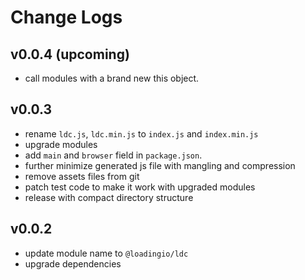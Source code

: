 # Change Logs

## v0.0.4 (upcoming)

 - call modules with a brand new this object.


## v0.0.3

 - rename `ldc.js`, `ldc.min.js` to `index.js` and `index.min.js`
 - upgrade modules
 - add `main` and `browser` field in `package.json`.
 - further minimize generated js file with mangling and compression
 - remove assets files from git
 - patch test code to make it work with upgraded modules
 - release with compact directory structure


## v0.0.2

 - update module name to `@loadingio/ldc`
 - upgrade dependencies
